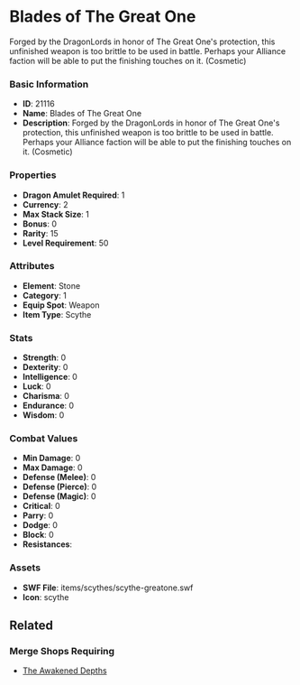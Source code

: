 # Blades of The Great One

Forged by the DragonLords in honor of The Great One's protection, this unfinished weapon is too brittle to be used in battle. Perhaps your Alliance faction will be able to put the finishing touches on it. (Cosmetic)

### Basic Information

- **ID**: 21116
- **Name**: Blades of The Great One
- **Description**: Forged by the DragonLords in honor of The Great One&#039;s protection, this unfinished weapon is too brittle to be used in battle. Perhaps your Alliance faction will be able to put the finishing touches on it. (Cosmetic)

### Properties

- **Dragon Amulet Required**: 1
- **Currency**: 2
- **Max Stack Size**: 1
- **Bonus**: 0
- **Rarity**: 15
- **Level Requirement**: 50

### Attributes

- **Element**: Stone
- **Category**: 1
- **Equip Spot**: Weapon
- **Item Type**: Scythe

### Stats

- **Strength**: 0
- **Dexterity**: 0
- **Intelligence**: 0
- **Luck**: 0
- **Charisma**: 0
- **Endurance**: 0
- **Wisdom**: 0

### Combat Values

- **Min Damage**: 0
- **Max Damage**: 0
- **Defense (Melee)**: 0
- **Defense (Pierce)**: 0
- **Defense (Magic)**: 0
- **Critical**: 0
- **Parry**: 0
- **Dodge**: 0
- **Block**: 0
- **Resistances**: 

### Assets

- **SWF File**: items/scythes/scythe-greatone.swf
- **Icon**: scythe

## Related

### Merge Shops Requiring

- [The Awakened Depths](../merge-shops/374-the-awakened-depths.md)

